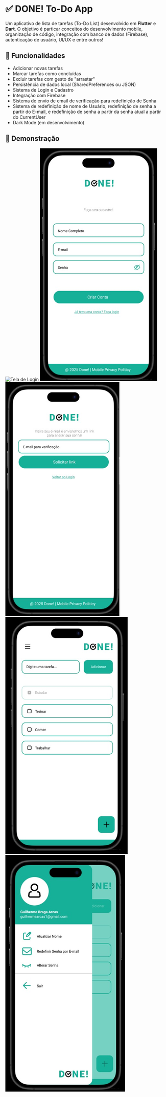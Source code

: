 # ✅ DONE! To-Do App 

Um aplicativo de lista de tarefas (To-Do List) desenvolvido em **Flutter** e **Dart**. O objetivo é particar conceitos do desenvolvimento mobile, organização de código, integração com banco de dados (Firebase), autenticação de usuário, UI/UX e entre outros! 

## 🚀 Funcionalidades 

- Adicionar novas tarefas
- Marcar tarefas como concluídas
- Excluir tarefas com gesto de "arrastar"
- Persistência de dados local (SharedPreferences ou JSON)
- Sistema de Login e Cadastro
- Integração com Firebase
- Sistema de envio de email de verificação para redefinição de Senha
- Sistema de redefinição de nome de Usuário, redefinição de senha a partir do E-mail, e redefinição de senha a partir da senha atual a partir do CurrentUser
- Dark Mode (em desenvolvimento)

## 📱 Demonstração

![Tela de Login](assets/screenshots/DONE!_PáginaDeLogin.jpg)
![Tela de Cadastro de Usuário](assets/screenshots/DONE!_PáginaDeCadastroDeUsuário.jpg)
![Esqueci minha senha](assets/screenshots/DONE!_EsqueciASenha.jpg)
![Home Page - Lista de Tarefas](assets/screenshots/DONE!_HomePageListaDeTarefas.jpg)
![Home Page - Barra Lateral](assets/screenshots/HomePageBarraLateral.jpg)
